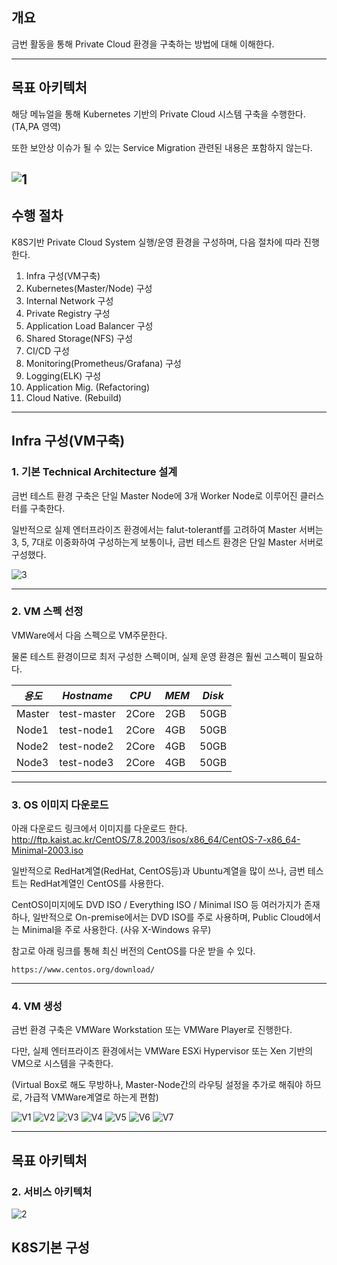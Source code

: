 ## 개요
금번 활동을 통해 Private Cloud 환경을 구축하는 방법에 대해 이해한다.

---


## 목표 아키텍처

해당 메뉴얼을 통해 Kubernetes 기반의 Private Cloud 시스템 구축을 수행한다. (TA,PA 영역)

또한 보안상 이슈가 될 수 있는 Service Migration 관련된 내용은 포함하지 않는다. 


![1](https://user-images.githubusercontent.com/53555895/82279300-2b2afa80-99c7-11ea-829a-7893e925812e.PNG)
---

## 수행 절차

K8S기반 Private Cloud System 실행/운영 환경을 구성하며, 다음 절차에 따라 진행한다.

   1. Infra 구성(VM구축)
   2. Kubernetes(Master/Node) 구성
   3. Internal Network 구성
   4. Private Registry 구성
   5. Application Load Balancer 구성
   5. Shared Storage(NFS) 구성
   6. CI/CD 구성
   7. Monitoring(Prometheus/Grafana) 구성
   8. Logging(ELK) 구성
   9. Application Mig. (Refactoring)
   10. Cloud Native. (Rebuild)

---

## Infra 구성(VM구축)

### 1. 기본 Technical Architecture 설계

금번 테스트 환경 구축은 단일 Master Node에 3개 Worker Node로 이루어진 클러스터를 구축한다.

일반적으로 실제 엔터프라이즈 환경에서는 falut-tolerantf를 고려하여 Master 서버는 3, 5, 7대로 이중화하여 구성하는게 보통이나, 금번 테스트 환경은 단일 Master 서버로 구성했다.

![3](https://user-images.githubusercontent.com/53555895/82279296-29f9cd80-99c7-11ea-91f0-c83ec1acc703.jpg)

---
### 2. VM 스펙 선정

VMWare에서 다음 스펙으로 VM주문한다. 

물론 테스트 환경이므로 최저 구성한 스펙이며, 실제 운영 환경은 훨씬 고스펙이 필요하다.

|*용도*|*Hostname*|*CPU*|*MEM*|*Disk*|
|-|-|-|-|-|
|Master|test-master|2Core|2GB|50GB|
|Node1|test-node1|2Core|4GB|50GB|
|Node2|test-node2|2Core|4GB|50GB|
|Node3|test-node3|2Core|4GB|50GB|


---

### 3. OS 이미지 다운로드

아래 다운로드 링크에서 이미지를 다운로드 한다.
http://ftp.kaist.ac.kr/CentOS/7.8.2003/isos/x86_64/CentOS-7-x86_64-Minimal-2003.iso


일반적으로 RedHat계열(RedHat, CentOS등)과 Ubuntu계열을 많이 쓰나, 금번 테스트는 RedHat계열인 CentOS를 사용한다.

CentOS이미지에도 DVD ISO / Everything ISO / Minimal ISO 등 여러가지가 존재하나,
일반적으로 On-premise에서는 DVD ISO를 주로 사용하며, Public Cloud에서는 Minimal을 주로 사용한다. (사유 X-Windows 유무)

참고로 아래 링크를 통해 최신 버전의 CentOS를 다운 받을 수 있다.

```
https://www.centos.org/download/
```

---
### 4. VM 생성

금번 환경 구축은 VMWare Workstation 또는 VMWare Player로 진행한다.

다만, 실제 엔터프라이즈 환경에서는 VMWare ESXi Hypervisor 또는 Xen 기반의 VM으로 시스템을 구축한다.

(Virtual Box로 해도 무방하나, Master-Node간의 라우팅 설정을 추가로 해줘야 하므로, 가급적 VMWare계열로 하는게 편함)


![V1](https://user-images.githubusercontent.com/53555895/82284518-2456b480-99d4-11ea-96fc-163d7a39409c.png)
![V2](https://user-images.githubusercontent.com/53555895/82284519-24ef4b00-99d4-11ea-9255-012dee18a081.png)
![V3](https://user-images.githubusercontent.com/53555895/82284521-24ef4b00-99d4-11ea-9ac9-ab5be9a5cec5.png)
![V4](https://user-images.githubusercontent.com/53555895/82284509-21f45a80-99d4-11ea-95f4-848a1f01f35e.png)
![V5](https://user-images.githubusercontent.com/53555895/82284514-23258780-99d4-11ea-8058-3249ac22ffa7.png)
![V6](https://user-images.githubusercontent.com/53555895/82284515-23be1e00-99d4-11ea-8adb-e5d709fb037e.png)
![V7](https://user-images.githubusercontent.com/53555895/82284517-23be1e00-99d4-11ea-8740-ed80f626ee50.png)


---

## 목표 아키텍처

### 2. 서비스 아키텍처
![2](https://user-images.githubusercontent.com/53555895/82279301-2bc39100-99c7-11ea-9ebb-55ff9b6bb3e0.PNG)







## K8S기본 구성

